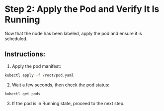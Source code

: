 # Step 2: Apply the Pod and Verify It Is Running

Now that the node has been labeled, apply the pod and ensure it is scheduled.

## Instructions:

1. Apply the pod manifest:

```sh
kubectl apply -f /root/pod.yaml
```

2. Wait a few seconds, then check the pod status:

```sh
kubectl get pods
```

3. If the pod is in Running state, proceed to the next step.
